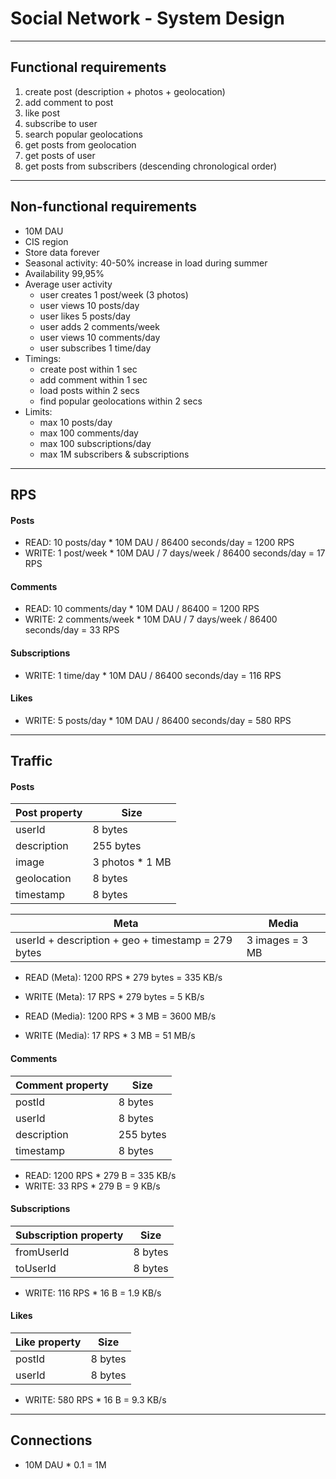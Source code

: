 # Social Network - System Design

---

## Functional requirements
1) create post (description + photos + geolocation)
2) add comment to post
3) like post
4) subscribe to user
5) search popular geolocations
6) get posts from geolocation
7) get posts of user
8) get posts from subscribers (descending chronological order)

---

## Non-functional requirements
- 10M DAU
- CIS region
- Store data forever
- Seasonal activity: 40-50% increase in load during summer
- Availability 99,95%
- Average user activity
  - user creates 1 post/week (3 photos)
  - user views 10 posts/day
  - user likes 5 posts/day
  - user adds 2 comments/week
  - user views 10 comments/day
  - user subscribes 1 time/day
- Timings:
  - create post within 1 sec
  - add comment within 1 sec
  - load posts within 2 secs
  - find popular geolocations within 2 secs
- Limits:
  - max 10 posts/day
  - max 100 comments/day
  - max 100 subscriptions/day
  - max 1M subscribers & subscriptions

---

## RPS
#### Posts
* READ: 10 posts/day * 10M DAU / 86400 seconds/day = 1200 RPS
* WRITE: 1 post/week * 10M DAU / 7 days/week / 86400 seconds/day = 17 RPS

#### Comments
* READ: 10 comments/day * 10M DAU / 86400 = 1200 RPS
* WRITE: 2 comments/week * 10M DAU / 7 days/week / 86400 seconds/day = 33 RPS

#### Subscriptions
* WRITE: 1 time/day * 10M DAU / 86400 seconds/day = 116 RPS

#### Likes
* WRITE: 5 posts/day * 10M DAU / 86400 seconds/day = 580 RPS

---

## Traffic
#### Posts

| Post property | Size            | 
|---------------|-----------------|
| userId        | 8 bytes         |
| description   | 255 bytes       |
| image         | 3 photos * 1 MB |
| geolocation   | 8 bytes         |
| timestamp     | 8 bytes         |

| Meta                                               | Media           | 
|----------------------------------------------------|-----------------|
| userId + description + geo + timestamp = 279 bytes | 3 images = 3 MB |

* READ (Meta): 1200 RPS * 279 bytes = 335 KB/s
* WRITE (Meta): 17 RPS * 279 bytes = 5 KB/s


* READ (Media): 1200 RPS * 3 MB = 3600 MB/s
* WRITE (Media): 17 RPS * 3 MB = 51 MB/s

#### Comments

| Comment property | Size      | 
|------------------|-----------|
| postId           | 8 bytes   |
| userId           | 8 bytes   |
| description      | 255 bytes |
| timestamp        | 8 bytes   |

* READ: 1200 RPS * 279 B = 335 KB/s
* WRITE: 33 RPS * 279 B = 9 KB/s

#### Subscriptions

| Subscription property | Size    | 
|-----------------------|---------|
| fromUserId            | 8 bytes |
| toUserId              | 8 bytes |

* WRITE: 116 RPS * 16 B = 1.9 KB/s

#### Likes

| Like property | Size    | 
|---------------|---------|
| postId        | 8 bytes |
| userId        | 8 bytes |

* WRITE: 580 RPS * 16 B = 9.3 KB/s

---

## Connections
* 10M DAU * 0.1 = 1M
